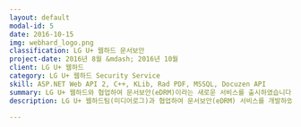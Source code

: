 ```yaml
---
layout: default
modal-id: 5
date: 2016-10-15
img: webhard_logo.png
classification: LG U+ 웹하드 문서보안
project-date: 2016년 8월 &mdash; 2016년 10월
client: LG U+ 웹하드
category: LG U+ 웹하드 Security Service
skill: ASP.NET Web API 2, C++, KLib, Rad PDF, MSSQL, Docuzen API
summary: LG U+ 웹하드와 협업하여 문서보안(eDRM)이라는 새로운 서비스를 출시하였습니다. 저는 문서 변환 Restful API 를 담당하였습니다.
description: LG U+ 웹하드팀(미디어로그)과 협업하여 문서보안(eDRM) 서비스를 개발하였습니다.<br />웹하드에서 보안하고자 하는 문서(오피스, Photoshop 등)를 선택하여<br />암/복호화, 보안PDF 변환, WLC 파일로 변환할 수 있는 서비스입니다. <figure class="figure project-image"><img src="img/portfolio/webhard_storyboard.png" class="img-responsive project-image-center" alt="webhard_storyboard"><figcaption class="figure-caption project-image-caption">&lt;문서보안(eDRM) 제안서 초안&gt;</figcaption></figure> <br />저는 암/복호화 및 파일 변환할 수 있는 Restful 서비스를 개발하는 담당이었습니다.<br />DB 설계에서부터 Restful API 개발 및 메뉴얼 작성까지 맡아서 진행하였습니다.<br /><br />Restful 서비스는 ASP.NET Web API 2 로 구현하였으며,<br />고려대학교의 KLib 를 사용하여 파일을 ARIA 암/복호화하도록 구현하였습니다.<br />또한, Hadnysis 사의 Docuzen API 를 사용하여 문서 파일을 보안 PDF 파일로 변환하도록 구현하였습니다.<br />Restful 서비스에서 파일 업로드, 다운로드는 비동기 / 동기 모두 지원하도록 구현하였습니다.<br /><br />아래는 Restful 서비스의 Help Page 입니다. <figure class="figure project-image"><img src="img/portfolio/webhard_webapi.png" class="img-responsive project-image-center" alt="webhard_webapi"><figcaption class="figure-caption project-image-caption">&lt;Restful 서비스 Help Page&gt;</figcaption></figure> <br />문서 파일을 Webhard LifeCycle(WLC) 파일로 변환 시,<br />파일의 유효기간 설정 및 실시간으로 폐기할 수 있습니다.<br /><br />다음은 WLC 로 변환된 파일을 웹브라우져에서 조회하는 화면입니다. <figure class="figure project-image"><img src="img/portfolio/webhard_viewing.gif" class="img-responsive project-image-center" alt="webhard_viewing"><figcaption class="figure-caption project-image-caption">&lt;WLC 파일 조회&gt;</figcaption></figure> <br />웹하드 문서보안(eDRM) 서비스를 이용하는 사용자들 요금 중<br />몇 %를 가져오는 수익 모델이라서 꾸준한 수익을 창출할 수 있었습니다.<br /><br /><a href="http://www.webhard.co.kr/webII/page/service/?p=edrm" target="_blank">LG U+ 웹하드 문서보안 소개 페이지</a>를 방문해 보세요!

---
```

